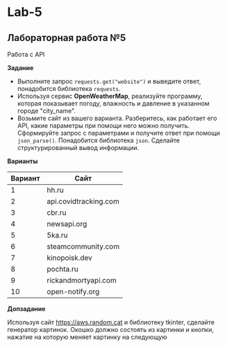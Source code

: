 # Lab-5

## Лабораторная работа №5

Работа с API

**Задание**

* Выполните запрос ```requests.get("website")``` и выведите ответ, понадобится библиотека ```requests```.
* Используя сервис **OpenWeatherMap**, реализуйте программу, которая показывает погоду, влажность и давление в указанном городе "city_name".
* Возьмите сайт из вашего варианта. Разберитесь, как работает его API, какие параметры при помощи него можно получить. Сформируйте запрос с параметрами и получите ответ при помощи ```json_parse()```. Понадобится библиотека ```json```. Сделайте структурированный вывод информации.

**Варианты**

| Вариант | Сайт |
| ------- | ---- |
| 1 | hh.ru |
| 2 | api.covidtracking.com |
| 3 | cbr.ru |
| 4 | newsapi.org |
| 5 | 5ka.ru |
| 6 | steamcommunity.com|
| 7 | kinopoisk.dev |
| 8 | pochta.ru |
| 9 | rickandmortyapi.com |
| 10 | open-notify.org |

**Допзадание**

Используя сайт https://aws.random.cat и библиотеку tkinter, сделайте генератор картинок. Окошко должно состоять из картинки и кнопки, нажатие на которую меняет картинку на следующую
